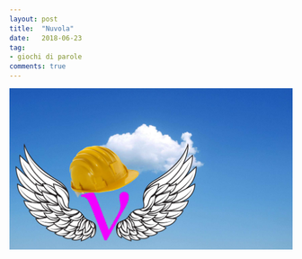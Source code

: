 ```yaml
---
layout: post
title:  "Nuvola"
date:   2018-06-23
tag:
- giochi di parole
comments: true
---
```


![](/assets/2018-06-23/nuvola.jpg)
